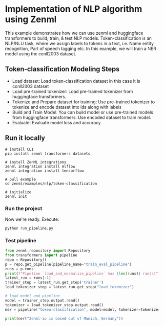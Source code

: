 # Implementation of NLP algorithm using Zenml

This example demonstrates how we can use zenml and huggingface transformers to build, train, & test NLP models. Token-classification is an NLP/NLU task, where we assign labels to tokens in a text, i.e. Name entity recognition, Part of speech tagging etc. In this example, we will train a NER model using the conll2003 dataset.

## Token-classification Modeling Steps

- Load dataset: Load token-classification dataset in this case it is conll2003 dataset
- Load pre-trained tokenizer: Load pre-trained tokenizer from huggingface transformers.
- Tokenize and Prepare dataset for training: Use pre-trained tokenizer to tokenize and encode dataset into ids along with labels
- Build and Train Model: You can build model or use pre-trained models from huggingface transformers. Use encoded dataset to train model.
- Evaluate: Evaluate model loss and accuracy

## Run it locally

```shell
# install CLI
pip install zenml transformers datasets

# install ZenML integrations
zenml integration install mlflow
zenml integration install tensorflow

# pull example
cd zenml/examples/nlp/token-classification

# initialize
zenml init
```

### Run the project
Now we're ready. Execute:

```shell
python run_pipeline.py
```

### Test pipeline

```python
from zenml.repository import Repository
from transformers import pipeline
repo = Repository()
p = repo.get_pipeline(pipeline_name="train_eval_pipeline")
runs = p.runs
print(f"Pipeline `load_and_normalize_pipeline` has {len(runs)} run(s)")
latest_run = runs[-1]
trainer_step = latest_run.get_step('trainer')
load_tokenizer_step = latest_run.get_step("load_tokenizer")

# load model and pipeline
model = trainer_step.output.read()
tokenizer = load_tokenizer_step.output.read()
ner = pipeline("token-classification", model=model, tokenizer=tokenizer)

print(ner("Zenml-io is based out of Munich, Germany"))
```